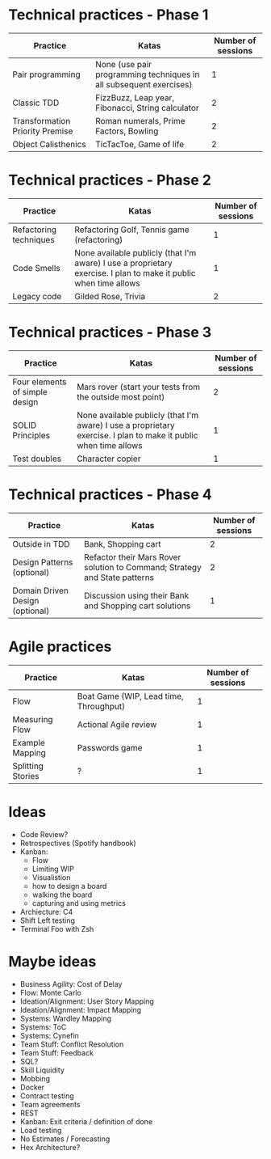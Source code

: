 # Technical practices - Phase 1

|Practice|Katas|Number of sessions|
|-|-|-|
|Pair programming|None (use pair programming techniques in all subsequent exercises)|1|
|Classic TDD|FizzBuzz, Leap year, Fibonacci, String calculator|2|
|Transformation Priority Premise|Roman numerals, Prime Factors, Bowling|2|
|Object Calisthenics|TicTacToe, Game of life|2|

# Technical practices - Phase 2

|Practice|Katas|Number of sessions|
|-|-|-|
|Refactoring techniques|Refactoring Golf, Tennis game (refactoring)|1|
|Code Smells|None available publicly (that I'm aware) I use a proprietary exercise. I plan to make it public when time allows|1|
|Legacy code|Gilded Rose, Trivia|2|

# Technical practices - Phase 3

|Practice|Katas|Number of sessions|
|-|-|-|
|Four elements of simple design|Mars rover (start your tests from the outside most point)|2|
|SOLID Principles|None available publicly (that I'm aware) I use a proprietary exercise. I plan to make it public when time allows|1|s
|Test doubles|Character copier|1|

# Technical practices - Phase 4

|Practice|Katas|Number of sessions|
|-|-|-|
|Outside in TDD|Bank, Shopping cart|2|****
|Design Patterns (optional)|Refactor their Mars Rover solution to Command; Strategy and State patterns|2|
|Domain Driven Design (optional)|Discussion using their Bank and Shopping cart solutions|1|

# Agile practices

|Practice|Katas|Number of sessions|
|-|-|-|
|Flow|Boat Game (WIP, Lead time, Throughput)|1|
|Measuring Flow|Actional Agile review|1|
|Example Mapping|Passwords game|1|
|Splitting Stories|?|1|

# Ideas

* Code Review?
* Retrospectives (Spotify handbook)
* Kanban: 
  * Flow
  * Limiting WIP 
  * Visualistion
  * how to design a board
  * walking the board
  * capturing and using metrics
* Archiecture: C4
* Shift Left testing
* Terminal Foo with Zsh

# Maybe ideas

* Business Agility: Cost of Delay
* Flow: Monte Carlo
* Ideation/Alignment: User Story Mapping
* Ideation/Alignment: Impact Mapping
* Systems: Wardley Mapping
* Systems: ToC
* Systems: Cynefin
* Team Stuff: Conflict Resolution
* Team Stuff: Feedback
* SQL?
* Skill Liquidity
* Mobbing
* Docker
* Contract testing
* Team agreements
* REST
* Kanban: Exit criteria / definition of done
* Load testing
* No Estimates / Forecasting
* Hex Architecture?